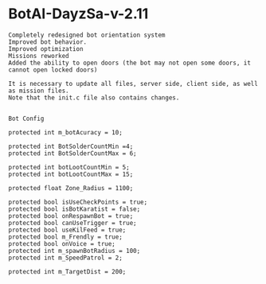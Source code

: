 # BotAI-DayzSa-v-2.11



    Completely redesigned bot orientation system
    Improved bot behavior.
    Improved optimization
    Missions reworked
    Added the ability to open doors (the bot may not open some doors, it cannot open locked doors)

    It is necessary to update all files, server side, client side, as well as mission files.
    Note that the init.c file also contains changes.


	Bot Config
	
	protected int m_botAcuracy = 10;											
	
	protected int BotSolderCountMin =4;  										
	protected int BotSolderCountMax = 6;										
	
	protected int botLootCountMin = 5; 											
	protected int botLootCountMax = 15; 										
	
	protected float Zone_Radius = 1100;										
	
	protected bool isUseCheckPoints = true;										
	protected bool isBotKaratist = false;										
	protected bool onRespawnBot = true;											
	protected bool canUseTrigger = true;										
	protected bool useKilFeed = true;											
	protected bool m_Frendly = true;											
	protected bool onVoice = true;												
	protected int m_spawnBotRadius = 100;										
	protected int m_SpeedPatrol = 2;											
	
	protected int m_TargetDist = 200;
